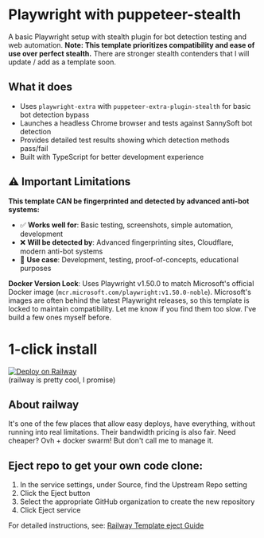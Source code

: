 # Playwright with puppeteer-stealth

A basic Playwright setup with stealth plugin for bot detection testing and web automation. **Note: This template prioritizes compatibility and ease of use over perfect stealth.**
There are stronger stealth contenders that I will update / add as a template soon.

## What it does

- Uses `playwright-extra` with `puppeteer-extra-plugin-stealth` for basic bot detection bypass
- Launches a headless Chrome browser and tests against SannySoft bot detection
- Provides detailed test results showing which detection methods pass/fail
- Built with TypeScript for better development experience

## ⚠️ Important Limitations

**This template CAN be fingerprinted and detected by advanced anti-bot systems:**

- ✅ **Works well for**: Basic testing, screenshots, simple automation, development
- ❌ **Will be detected by**: Advanced fingerprinting sites, Cloudflare, modern anti-bot systems
- 🎯 **Use case**: Development, testing, proof-of-concepts, educational purposes

**Docker Version Lock**: Uses Playwright v1.50.0 to match Microsoft's official Docker image (`mcr.microsoft.com/playwright:v1.50.0-noble`). Microsoft's images are often behind the latest Playwright releases, so this template is locked to maintain compatibility.
Let me know if you find them too slow. I've build a few ones myself before.

# 1-click install
[![Deploy on Railway](https://railway.com/button.svg)](https://railway.com/deploy/playwright-ts-puppet?referralCode=dPr4mc)
\
(railway is pretty cool, I promise)


## About railway
It's one of the few places that allow easy deploys, have everything, without running into real limitations.
Their bandwidth pricing is also fair. Need cheaper? Ovh + docker swarm! But don't call me to manage it.

## Eject repo to get your own code clone:
1. In the service settings, under Source, find the Upstream Repo setting
2. Click the Eject button
3. Select the appropriate GitHub organization to create the new repository
4. Click Eject service

For detailed instructions, see: [Railway Template eject Guide](https://docs.railway.com/guides/deploy#eject-from-template-repository)
